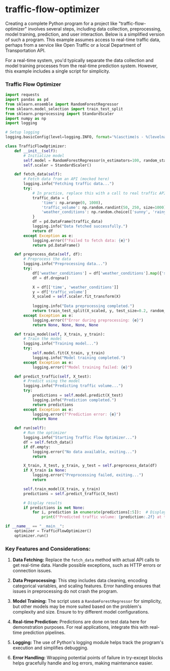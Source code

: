 # traffic-flow-optimizer

Creating a complete Python program for a project like "traffic-flow-optimizer" involves several steps, including data collection, preprocessing, model training, prediction, and user interaction. Below is a simplified version of such a program. This example assumes access to real-time traffic data, perhaps from a service like Open Traffic or a local Department of Transportation API.

For a real-time system, you'd typically separate the data collection and model training processes from the real-time prediction system. However, this example includes a single script for simplicity.

### Traffic Flow Optimizer

```python
import requests
import pandas as pd
from sklearn.ensemble import RandomForestRegressor
from sklearn.model_selection import train_test_split
from sklearn.preprocessing import StandardScaler
import numpy as np
import logging

# Setup logging
logging.basicConfig(level=logging.INFO, format='%(asctime)s - %(levelname)s - %(message)s')

class TrafficFlowOptimizer:
    def __init__(self):
        # Initialize model
        self.model = RandomForestRegressor(n_estimators=100, random_state=42)
        self.scaler = StandardScaler()

    def fetch_data(self):
        # Fetch data from an API (mocked here)
        logging.info("Fetching traffic data...")
        try:
            # In practice, replace this with a call to real traffic API
            traffic_data = {
                'time': np.arange(0, 1000),
                'traffic_volume': np.random.randint(50, 250, size=1000),  # Simulated data
                'weather_conditions': np.random.choice(['sunny', 'rainy', 'cloudy'], size=1000)
            }
            df = pd.DataFrame(traffic_data)
            logging.info("Data fetched successfully.")
            return df
        except Exception as e:
            logging.error(f"Failed to fetch data: {e}")
            return pd.DataFrame()

    def preprocess_data(self, df):
        # Preprocess the data
        logging.info("Preprocessing data...")
        try:
            df['weather_conditions'] = df['weather_conditions'].map({'sunny': 0, 'rainy': 1, 'cloudy': 2})
            df = df.dropna()

            X = df[['time', 'weather_conditions']]
            y = df['traffic_volume']
            X_scaled = self.scaler.fit_transform(X)
            
            logging.info("Data preprocessing completed.")
            return train_test_split(X_scaled, y, test_size=0.2, random_state=42)
        except Exception as e:
            logging.error(f"Error during preprocessing: {e}")
            return None, None, None, None

    def train_model(self, X_train, y_train):
        # Train the model
        logging.info("Training model...")
        try:
            self.model.fit(X_train, y_train)
            logging.info("Model training completed.")
        except Exception as e:
            logging.error(f"Model training failed: {e}")

    def predict_traffic(self, X_test):
        # Predict using the model
        logging.info("Predicting traffic volume...")
        try:
            predictions = self.model.predict(X_test)
            logging.info("Prediction completed.")
            return predictions
        except Exception as e:
            logging.error(f"Prediction error: {e}")
            return None

    def run(self):
        # Run the optimizer
        logging.info("Starting Traffic Flow Optimizer...")
        df = self.fetch_data()
        if df.empty:
            logging.error("No data available, exiting...")
            return

        X_train, X_test, y_train, y_test = self.preprocess_data(df)
        if X_train is None:
            logging.error("Preprocessing failed, exiting...")
            return

        self.train_model(X_train, y_train)
        predictions = self.predict_traffic(X_test)

        # Display results
        if predictions is not None:
            for i, prediction in enumerate(predictions[:5]):  # Display first 5 predictions
                print(f"Predicted traffic volume: {prediction:.2f} at time {i}")

if __name__ == "__main__":
    optimizer = TrafficFlowOptimizer()
    optimizer.run()
```

### Key Features and Considerations:

1. **Data Fetching:** Replace the `fetch_data` method with actual API calls to get real-time data. Handle possible exceptions, such as HTTP errors or connection issues.

2. **Data Preprocessing:** This step includes data cleaning, encoding categorical variables, and scaling features. Error handling ensures that issues in preprocessing do not crash the program.

3. **Model Training:** The script uses a `RandomForestRegressor` for simplicity, but other models may be more suited based on the problem's complexity and size. Ensure to try different model configurations.

4. **Real-time Prediction:** Predictions are done on test data here for demonstration purposes. For real applications, integrate this with real-time prediction pipelines.

5. **Logging:** The use of Python's logging module helps track the program's execution and simplifies debugging.

6. **Error Handling:** Wrapping potential points of failure in try-except blocks helps gracefully handle and log errors, making maintenance easier.
